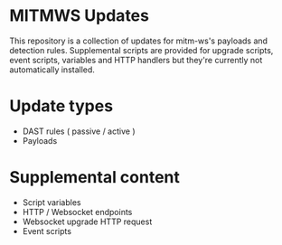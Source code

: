 # MITMWS Updates
This repository is a collection of updates for mitm-ws's payloads and detection rules. Supplemental scripts are provided
for upgrade scripts, event scripts, variables and HTTP handlers but they're currently not automatically installed.

# Update types
- DAST rules ( passive / active )
- Payloads

# Supplemental content
- Script variables
- HTTP / Websocket endpoints
- Websocket upgrade HTTP request
- Event scripts